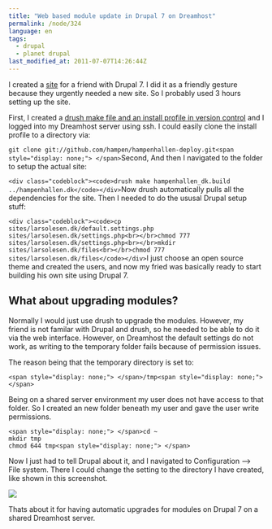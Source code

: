 ```yaml
---
title: "Web based module update in Drupal 7 on Dreamhost"
permalink: /node/324
language: en
tags:
  - drupal
  - planet drupal
last_modified_at: 2011-07-07T14:26:44Z
---
```


I created a [site](http://hampenhallen.dk/) for a friend with Drupal 7. I did it as a friendly gesture because they urgently needed a new site. So I probably used 3 hours setting up the site.

First, I created a [drush make file and an install profile in version control](https://github.com/hampen/hampenhallen-deploy) and I logged into my Dreamhost server using ssh. I could easily clone the install profile to a directory via:

`git clone git://github.com/hampen/hampenhallen-deploy.git<span style="display: none;"> </span>`Second, And then I navigated to the folder to setup the actual site:

`<div class="codeblock"><code>drush make hampenhallen_dk.build ../hampenhallen.dk</code></div>`Now drush automatically pulls all the dependencies for the site. Then I needed to do the ususal Drupal setup stuff:

`<div class="codeblock"><code>cp sites/larsolesen.dk/default.settings.php sites/larsolesen.dk/settings.php<br></br>chmod 777 sites/larsolesen.dk/settings.php<br></br>mkdir sites/larsolesen.dk/files<br></br>chmod 777 sites/larsolesen.dk/files</code></div>`I just choose an open source theme and created the users, and now my fried was basically ready to start building his own site using Drupal 7.

What about upgrading modules?
-----------------------------

Normally I would just use drush to upgrade the modules. However, my friend is not familar with Drupal and drush, so he needed to be able to do it via the web interface. However, on Dreamhost the default settings do not work, as writing to the temporary folder fails because of permission issues.

The reason being that the temporary directory is set to:

```
<span style="display: none;"> </span>/tmp<span style="display: none;"> </span>
```
Being on a shared server environment my user does not have access to that folder. So I created an new folder beneath my user and gave the user write permissions.

```
<span style="display: none;"> </span>cd ~
mkdir tmp
chmod 644 tmp<span style="display: none;"> </span>
```
Now I just had to tell Drupal about it, and I navigated to Configuration --> File system. There I could change the setting to the directory I have created, like shown in this screenshot.

![](https://larsolesen.dk/sites/larsolesen.dk/files/screenshot_0.png)

Thats about it for having automatic upgrades for modules on Drupal 7 on a shared Dreamhost server.

